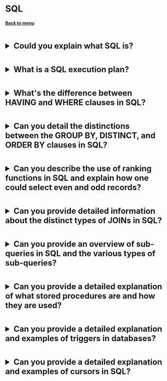 <h1>SQL</h1> 
<h4> 

[Back to menu](../Menu.md)

</h4>

[//]: # (Could you explain what SQL is?)
<br>
<details>
    <summary style="font-size: 25px;">
        <b>
            Could you explain what SQL is?
        </b>
    </summary>
<br>

Structured Query Language is a programming language used to
communicate with and manipulate databases.
It is particularly useful in handling structured data, i.e.,
data incorporating relations among entities and variables.

SQL provides commands for a variety of tasks,
including querying data, creating tables, defining relationships,
and ensuring data integrity.

</details>

[//]: # (What is a SQL execution plan?)
<br>
<details>
    <summary style="font-size: 25px;">
        <b>
            What is a SQL execution plan? 
        </b>
    </summary>
<br>

It is a kind of map that outlines how the
SQL query will be executed by the database system.

Database's query optimizer examines different ways to execute the query
and chooses the most efficient one based on factors
like the structure of the tables, the available indexes,
the data distribution statistics, and the database's performance
tuning parameters.

The query plan includes operations like table scans,
index scans, sorts, joins, and other database operations.
It provides detailed information about
how the database will execute the SQL query,
including the order of the operations,
the tables involved in each operation,
the type of each operation, and the estimated cost of each operation.

In case we will have this operation

```
SELECT * FROM Customers WHERE CustomerID IN (SELECT CustomerID FROM Orders WHERE OrderAmount > 100);
```

It will be divided into

1. SELECT WHERE > 100
2. Get WHERE attribute (CustomerID) from first select
3. Perform scan operation
4. Return all values

</details>

[//]: # (What's the difference between HAVING and WHERE clauses in SQL?)
<br>
<details>
    <summary style="font-size: 25px;">
        <b>
            What's the difference between HAVING and WHERE clauses in SQL?
        </b>
    </summary>
<br>

The WHERE clause in SQL is used to filter records before grouping,
while the HAVING clause is used to filter records after grouping.

```
SELECT * FROM Students WHERE Age > 20;

SELECT COUNT(StudentID), Country FROM Students 
GROUP BY Country HAVING COUNT(StudentID) > 5
```

</details>

[//]: # (Can you detail the distinctions between 
        the GROUP BY, DISTINCT, and ORDER BY clauses in SQL?)
<br>
<details>
    <summary style="font-size: 25px;">
        <b>
            Can you detail the distinctions between 
            the GROUP BY, DISTINCT, and ORDER BY clauses in SQL?
        </b>
    </summary>
<br>

**GROUP BY** statement is used with aggregate functions
(COUNT, MAX, MIN, SUM, AVG) to group the result-set by one or more columns.

```
SELECT ItemID, SUM(Quantity) FROM Sales GROUP BY ItemID;
```

**DISTINCT:** The DISTINCT keyword is used to return only distinct (unique) values.

```
SELECT DISTINCT ItemID FROM Sales;
```

**The ORDER BY** keyword is used to sort the result-set
in ascending or descending order.

```
SELECT * FROM Sales ORDER BY ItemID;
SELECT * FROM Sales ORDER BY ItemID DESC;
```

</details>

[//]: # (Can you describe the use of ranking functions 
        in SQL and explain how one could select even and odd records?)
<br>
<details>
    <summary style="font-size: 25px;">
        <b>
            Can you describe the use of ranking functions 
            in SQL and explain how one could select even and odd records?
        </b>
    </summary>
<br>

ROW_NUMBER(), RANK(), and DENSE_RANK() are window functions
in SQL that assign a unique ranking to each row
within a partition of a result set.

1. ROW_NUMBER(): This function assigns a unique row number
   to each row within the partition of a result set,
   Duplicated values work as common values.

    ```
    SELECT Name, Score, ROW_NUMBER() OVER (ORDER BY Score DESC) AS Row_Number
    FROM student_scores;
    ```

    ```
    | Name  | Grade | row_number() |
    | Maria | 5     | 1
    | Maria | 4     | 2
    | Maria | 3     | 3
    | Maria | 3     | 4
    ```

2. RANK(): This function assigns a unique rank to
   each distinct row within a partition of a result set,
   but for rows with equal values, it assigns them the same rank,
   leaving a gap for the later ranks.

    ```
    SELECT Name, Score, RANK() OVER (ORDER BY Score DESC) AS Rank
    FROM student_scores;
    ```

    ```
    | Name  | Grade | rank() |
    | Maria | 5     | 1
    | Maria | 4     | 2
    | Maria | 3     | 3
    | Maria | 3     | 3
    | Maria | 1     | 5
    ```

3. DENSE_RANK(): This function acts exactly as the RANK()
   function but does not skip ranks for the rows with equal values.

```
SELECT Name,  Score, DENSE_RANK() OVER (ORDER BY Score DESC) AS Dense_Rank
FROM student_scores;
```

```
| Name  | Grade | DENSE_RANK() |
| Maria | 5     | 1
| Maria | 4     | 2
| Maria | 3     | 3
| Maria | 3     | 3
| Maria | 1     | 4
```

</details>

[//]: # (Can you provide detailed information 
         about the distinct types of JOINs in SQL?)
<br>
<details>
    <summary style="font-size: 25px;">
        <b>
            Can you provide detailed information 
            about the distinct types of JOINs in SQL?
        </b>
    </summary>
<br>

In SQL, a JOIN operation retrieves related columns
or rows from multiple tables.

In total, there are four types of JOIN operations:

1. INNER JOIN: This returns records or rows that have matching values
   in both tables involved in the operation.
   It is often used when you want to combine rows
   from two or more tables where there
   is a relationship between the data in the columns.

   Example:

   ```
   SELECT Orders.order_id, Customers.customer_name
   FROM Orders
   INNER JOIN Customers
   ON Orders.customer_id = Customers.customer_id;
   ```

2. LEFT JOIN (or LEFT OUTER JOIN):
   This returns all rows from the left table (the 'Orders' table in this example),
   and the matched rows from the right table (the 'Customers' table in this example).
   If no match is found, the result is NULL on the right side.

   Example:

   ```
   SELECT Orders.order_id, Customers.customer_name
   FROM Orders
   LEFT JOIN Customers
   ON Orders.customer_id = Customers.customer_id;
   ```

3. RIGHT JOIN (or RIGHT OUTER JOIN): This is the opposite of a LEFT JOIN.
   It returns all rows from the right table, and
   matching rows from the left table.

   Example:

   ```
   SELECT Orders.order_id, Customers.customer_name
   FROM Orders
   RIGHT JOIN Customers
   ON Orders.customer_id = Customers.customer_id;
   ```

4. FULL JOIN (or FULL OUTER JOIN):
   This combines the results of both left and right outer joins,
   and returns all records
   when there is a match in either the left or the right table.

   Example:

   ```
   SELECT Orders.order_id, Customers.customer_name
   FROM Orders
   FULL OUTER JOIN Customers
   ON Orders.customer_id = Customers.customer_id;
   ```

In what situation must use: Which JOIN to use
depends on the relationship between your datasets
and the information you require.

INNER JOINs are the most common, and are often used
when records must be present in both tables.

OUTER JOINs help retrieve more inclusive data
when matching records may not be present in one or both tables.

</details>

[//]: # (Can you provide an overview of sub-queries in SQL 
        and the various types of sub-queries?)
<br>
<details>
    <summary style="font-size: 25px;">
        <b>
            Can you provide an overview of sub-queries in SQL 
            and the various types of sub-queries?
        </b>
    </summary>
<br>

In SQL, a subquery, also known as a nested query or inner query,
is a query that is embedded within the WHERE or HAVING
clause of another SQL query.

Subqueries help in dividing complex queries into simpler,
more manageable parts;

this improves readability and facilitates debugging.

1. Single-row Subquery:
   This is a subquery that returns only one row
   and can use operators like =, >, <, >=, <=, and <> in the WHERE clause.

   Example:
   ```
   SELECT EmployeeName, Age 
   FROM Employees 
   WHERE Age > (SELECT AVG(Age) FROM Employees);
   ```

2. Multiple-column Subquery: This subquery returns multiple columns and
   is used in the FROM clause.

   Example:

   ```
   SELECT MAX(TotalOrder) AS LargestOrder
   FROM (SELECT SUM(Amount) AS TotalOrder FROM Orders GROUP BY CustomerID) AS sub;
   ```

3. Correlated Subquery: A type of subquery that uses values
   from the outer query in it's WHERE clause.

Example:

```
SELECT CustomerName
FROM Customers c
WHERE EXISTS (SELECT * FROM Orders o WHERE c.CustomerID = o.CustomerID);
```

</details>

[//]: # (Can you provide a detailed explanation of
         what stored procedures are and how they are used?)
<br>
<details>
    <summary style="font-size: 25px;">
        <b>
            Can you provide a detailed explanation of 
            what stored procedures are and how they are used?
        </b>
    </summary>
<br>

In a database context, a stored procedure is a set
of SQL statements with an assigned name,
which are stored in the database data dictionary.

A stored procedure can be invoked by triggers,
other stored procedures, or applications such as Java, Python, PHP.

```
CREATE PROCEDURE procedure_name
AS
sql_statement
GO;
```

Once a procedure is created, it can be executed as follows:

```
EXEC procedure_name;
```

Stored procedures can also take in parameters allowing them to be more flexible.

```
CREATE PROCEDURE GetSales (@Year INT)
AS
SELECT SUM(Amount) AS TotalSales FROM Sales WHERE OrderYear = @Year;
GO;
```

In what situation must use:
Stored procedures are useful when you have complex SQL run frequently,
when you need to enhance security,
or when you want to reduce network traffic.

Pros:

1. Improved performance.
2. Code reusability.
3. Reduced network usage.
4. Enhanced security control.

Cons:

1. Can be database-specific.
2. Handling of errors can be challenging.
3. Debugging can be complex.

</details>

[//]: # (Can you provide a detailed explanation 
         and examples of triggers in databases?)
<br>
<details>
    <summary style="font-size: 25px;">
        <b>
            Can you provide a detailed explanation 
            and examples of triggers in databases?
        </b>
    </summary>
<br>

A trigger is a procedural code automatically executed
in response to certain events.

Triggers can be used to maintain integrity rules,
log changes, or replicate data.

There are mainly two types of triggers based on triggering event:

1. Data Modification Language Triggers (DML Triggers)
   which include INSERT, UPDATE, and DELETE triggers.
   These get executed when data is modified.

2. Data Definition Language Triggers (DDL Triggers)
   which include CREATE, ALTER, and DROP triggers.
   These get invoked when a structure of a database object changes.

Additionally, each of these triggers can be defined
to fire before/after the event, leading to "BEFORE" or "AFTER" triggers.
Some databases also support "INSTEAD OF" triggers
which replace the triggering event with actions defined within the trigger.

```
CREATE OR REPLACE FUNCTION log_order_update() RETURNS TRIGGER AS $$
BEGIN
   INSERT INTO order_update_log (order_id, updated_at) 
   VALUES (OLD.order_id, now());
   RETURN NEW;
END;
$$ language 'plpgsql';

CREATE TRIGGER order_update_trigger
AFTER UPDATE ON orders
FOR EACH ROW
EXECUTE FUNCTION log_order_update();
```

In what situation must use: Triggers are useful when you need
to automate a response to a change or event occurring in
the database, such as changes in data or schema,
or during certain database operations.

Pros:

1. They can enforce complex business rules at the database level.
2. They encapsulate logic in the database, improving efficiency.
3. They maintain data integrity and validity
   by automatically checking or changing data.

Cons:

1. It Can lead to unexpected results if not properly managed.
2. It Can negatively impact performance, as they run every
   time the triggering event occurs.
3. It Can be hard to debug and troubleshoot due to their automatic nature.

</details>

[//]: # (Can you provide a detailed explanation 
         and examples of cursors in SQL?)
<br>
<details>
    <summary style="font-size: 25px;">
        <b>
            Can you provide a detailed explanation 
            and examples of cursors in SQL?
        </b>
    </summary>
<br>

A cursor in SQL is a database object used to retrieve rows
from a result set one at a time,
instead of the batch operations performed by typical SQL queries.

Think of a cursor as a pointer to a row in a result set.
The cursor can only reference one row at a time,
but can move to other rows of the result set as needed.

```
DECLARE @name VARCHAR(50);
DECLARE sample_cursor CURSOR FOR
SELECT name
FROM students;

OPEN sample_cursor;
FETCH NEXT FROM sample_cursor INTO @name;

WHILE @@FETCH_STATUS = 0
BEGIN
   PRINT @name;
   FETCH NEXT FROM sample_cursor INTO @name;
END;

CLOSE sample_cursor;
DEALLOCATE sample_cursor;
```

Here are key points in defining and using a cursor:

- DECLARE: the cursor is declared and the SQL query for the cursor is defined,
- OPEN: the cursor is opened, and the query is executed,
- FETCH NEXT: retrieves the next row present in the cursor,
- @@FETCH_STATUS: global variable set by SQL server
  to 0 if the last fetch retrieved a row, or to -1
  if no more rows are available,
- CLOSE: close the cursor,
- DEALLOCATE: deallocates memory that cursor was using.

When to Use Cursors: Cursors could be useful when you need to operate
on each row individually rather than applying an
operation to the entire set of data
(like updating based on previous rows data).

Pros:

1. Ability to perform complex logic on a row-by-row basis.
2. Useful for calculations that reference previous or next rows.

Cons:

1. Generally slower and require more resources than SQL set operations.
2. Risk of excessive server load if used unwisely.
3. Requires explicit cursor management (OPEN, FETCH, CLOSE).

</details>
